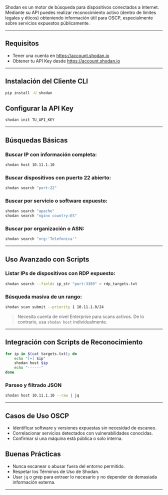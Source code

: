 
Shodan es un motor de búsqueda para dispositivos conectados a Internet. Mediante su API puedes realizar reconocimiento activo (dentro de límites legales y éticos) obteniendo información útil para OSCP, especialmente sobre servicios expuestos públicamente.

---

## Requisitos

- Tener una cuenta en https://account.shodan.io
- Obtener tu API Key desde https://account.shodan.io

---

## Instalación del Cliente CLI

```bash
pip install -U shodan
```

## Configurar la API Key

```bash
shodan init TU_API_KEY
```

---

## Búsquedas Básicas

### Buscar IP con información completa:
```bash
shodan host 10.11.1.10
```

### Buscar dispositivos con puerto 22 abierto:
```bash
shodan search "port:22"
```

### Buscar por servicio o software expuesto:
```bash
shodan search "apache"
shodan search "nginx country:ES"
```

### Buscar por organización o ASN:
```bash
shodan search "org:'Telefonica'"
```

---

## Uso Avanzado con Scripts

### Listar IPs de dispositivos con RDP expuesto:
```bash
shodan search --fields ip_str "port:3389" > rdp_targets.txt
```

### Búsqueda masiva de un rango:
```bash
shodan scan submit --priority 1 10.11.1.0/24
```

> Necesita cuenta de nivel Enterprise para scans activos. De lo contrario, usa `shodan host` individualmente.

---

## Integración con Scripts de Reconocimiento

```bash
for ip in $(cat targets.txt); do
    echo "[+] $ip"
    shodan host $ip
    echo "------"
done
```

### Parseo y filtrado JSON

```bash
shodan host 10.11.1.10 --raw | jq
```

---

## Casos de Uso OSCP

- Identificar software y versiones expuestas sin necesidad de escaneo.
- Correlacionar servicios detectados con vulnerabilidades conocidas.
- Confirmar si una máquina está pública o solo interna.

## Buenas Prácticas

- Nunca escanear o abusar fuera del entorno permitido.
- Respetar los Términos de Uso de Shodan.
- Usar `jq` o grep para extraer lo necesario y no depender de demasiada información externa.

---

